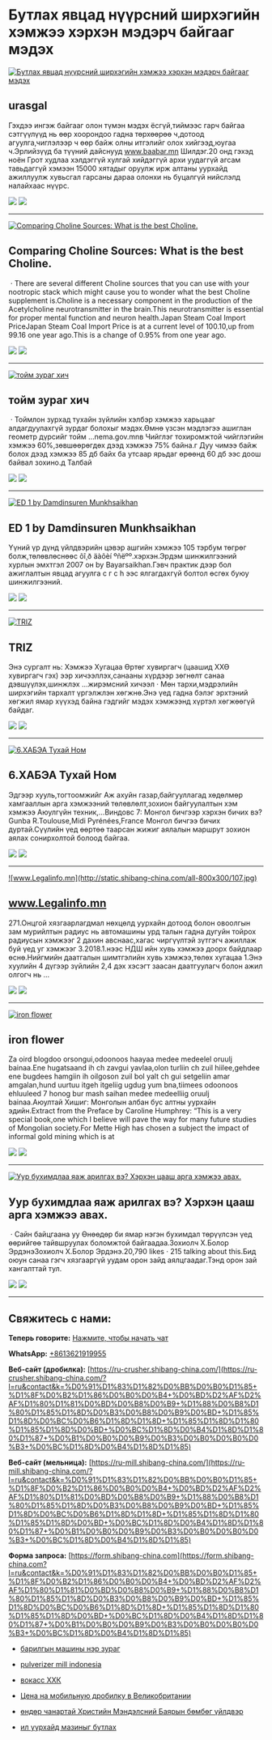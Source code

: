 # Бутлах явцад нүүрсний ширхэгийн хэмжээ хэрхэн мэдэрч байгааг мэдэх

<a href="https://swt.shibang-china.com/?l=ru&img&k=%D0%91%D1%83%D1%82%D0%BB%D0%B0%D1%85+%D1%8F%D0%B2%D1%86%D0%B0%D0%B4+%D0%BD%D2%AF%D2%AF%D1%80%D1%81%D0%BD%D0%B8%D0%B9+%D1%88%D0%B8%D1%80%D1%85%D1%8D%D0%B3%D0%B8%D0%B9%D0%BD+%D1%85%D1%8D%D0%BC%D0%B6%D1%8D%D1%8D+%D1%85%D1%8D%D1%80%D1%85%D1%8D%D0%BD+%D0%BC%D1%8D%D0%B4%D1%8D%D1%80%D1%87+%D0%B1%D0%B0%D0%B9%D0%B3%D0%B0%D0%B0%D0%B3+%D0%BC%D1%8D%D0%B4%D1%8D%D1%85" target="_blank">![Бутлах явцад нүүрсний ширхэгийн хэмжээ хэрхэн мэдэрч байгааг мэдэх](http://static.shibang-china.com/all-800x300/454.jpg)</a>

## urasgal
Гэхдээ ингэж байгааг олон түмэн мэдэх ёсгүй,тиймээс гарч байгаа сэтгүүлүүд нь өөр хоорондоо гадна төрхөөрөө ч,дотоод агуулга,чиглэлээр ч өөр байж олны итгэлийг олох хийгээд,юугаа ч.Эрлийзүүд ба түүний дайснууд www.baabar.mn Шилдэг.20 онд гэхэд ноён Грот худлаа хэлдэггүй хулгай хийдэггүй архи уудаггүй агсам тавьдаггүй хэмээн 15000 хятадыг оруулж ирж алтаны уурхайд ажиллуулж хувьсгал гарсаны дараа олонхи нь буцалгүй нийслэлд налайхаас нүүрс.


<a href="https://whatsapp.shibangsoft.com/WhatsApp.php" target="_blank" title="WhatsApp">![](http://static.shibang-china.com/icon/whatsapp.png)</a> <a href="https://swt.shibang-china.com/?l=ru&icon&k=%D0%91%D1%83%D1%82%D0%BB%D0%B0%D1%85+%D1%8F%D0%B2%D1%86%D0%B0%D0%B4+%D0%BD%D2%AF%D2%AF%D1%80%D1%81%D0%BD%D0%B8%D0%B9+%D1%88%D0%B8%D1%80%D1%85%D1%8D%D0%B3%D0%B8%D0%B9%D0%BD+%D1%85%D1%8D%D0%BC%D0%B6%D1%8D%D1%8D+%D1%85%D1%8D%D1%80%D1%85%D1%8D%D0%BD+%D0%BC%D1%8D%D0%B4%D1%8D%D1%80%D1%87+%D0%B1%D0%B0%D0%B9%D0%B3%D0%B0%D0%B0%D0%B3+%D0%BC%D1%8D%D0%B4%D1%8D%D1%85" target="_blank">![](http://static.shibang-china.com/icon/chat-ru.png)</a>

---

<a href="https://swt.shibang-china.com/?l=ru&img&k=%D0%91%D1%83%D1%82%D0%BB%D0%B0%D1%85+%D1%8F%D0%B2%D1%86%D0%B0%D0%B4+%D0%BD%D2%AF%D2%AF%D1%80%D1%81%D0%BD%D0%B8%D0%B9+%D1%88%D0%B8%D1%80%D1%85%D1%8D%D0%B3%D0%B8%D0%B9%D0%BD+%D1%85%D1%8D%D0%BC%D0%B6%D1%8D%D1%8D+%D1%85%D1%8D%D1%80%D1%85%D1%8D%D0%BD+%D0%BC%D1%8D%D0%B4%D1%8D%D1%80%D1%87+%D0%B1%D0%B0%D0%B9%D0%B3%D0%B0%D0%B0%D0%B3+%D0%BC%D1%8D%D0%B4%D1%8D%D1%85" target="_blank">![Comparing Choline Sources: What is the best Choline.](http://static.shibang-china.com/all-800x300/811.jpg)</a>

## Comparing Choline Sources: What is the best Choline.
&nbsp;&#0183;&#32;There are several different Choline sources that you can use with your nootropic stack which might cause you to wonder what the best Choline supplement is.Choline is a necessary component in the production of the Acetylcholine neurotransmitter in the brain.This neurotransmitter is essential for proper mental function and neuron health.Japan Steam Coal Import PriceJapan Steam Coal Import Price is at a current level of 100.10,up from 99.16 one year ago.This is a change of 0.95% from one year ago.


<a href="https://whatsapp.shibangsoft.com/WhatsApp.php" target="_blank" title="WhatsApp">![](http://static.shibang-china.com/icon/whatsapp.png)</a> <a href="https://swt.shibang-china.com/?l=ru&icon&k=%D0%91%D1%83%D1%82%D0%BB%D0%B0%D1%85+%D1%8F%D0%B2%D1%86%D0%B0%D0%B4+%D0%BD%D2%AF%D2%AF%D1%80%D1%81%D0%BD%D0%B8%D0%B9+%D1%88%D0%B8%D1%80%D1%85%D1%8D%D0%B3%D0%B8%D0%B9%D0%BD+%D1%85%D1%8D%D0%BC%D0%B6%D1%8D%D1%8D+%D1%85%D1%8D%D1%80%D1%85%D1%8D%D0%BD+%D0%BC%D1%8D%D0%B4%D1%8D%D1%80%D1%87+%D0%B1%D0%B0%D0%B9%D0%B3%D0%B0%D0%B0%D0%B3+%D0%BC%D1%8D%D0%B4%D1%8D%D1%85" target="_blank">![](http://static.shibang-china.com/icon/chat-ru.png)</a>

---

<a href="https://swt.shibang-china.com/?l=ru&img&k=%D0%91%D1%83%D1%82%D0%BB%D0%B0%D1%85+%D1%8F%D0%B2%D1%86%D0%B0%D0%B4+%D0%BD%D2%AF%D2%AF%D1%80%D1%81%D0%BD%D0%B8%D0%B9+%D1%88%D0%B8%D1%80%D1%85%D1%8D%D0%B3%D0%B8%D0%B9%D0%BD+%D1%85%D1%8D%D0%BC%D0%B6%D1%8D%D1%8D+%D1%85%D1%8D%D1%80%D1%85%D1%8D%D0%BD+%D0%BC%D1%8D%D0%B4%D1%8D%D1%80%D1%87+%D0%B1%D0%B0%D0%B9%D0%B3%D0%B0%D0%B0%D0%B3+%D0%BC%D1%8D%D0%B4%D1%8D%D1%85" target="_blank">![тойм зураг хич](http://static.shibang-china.com/all-800x300/225.jpg)</a>

## тойм зураг хич
&nbsp;&#0183;&#32;Тоймлон зурхад тухайн зүйлийн хэлбэр хэмжээ харьцааг алдагдуулахгүй зурдаг болохыг мэдэх.Өмнө үзсэн мэдлэгээ ашиглан геометр дүрсийг тойм …nema.gov.mnв Чийглэг тохиромжтой чийглэгийн хэмжээ 60%,зөвшөөрөгдөх дээд хэмжээ 75% байна.г Дуу чимээ байж болох дээд хэмжээ 85 дб байх ба утсаар ярьдаг өрөөнд 60 дб ээс доош байвал зохино.д Талбай


<a href="https://whatsapp.shibangsoft.com/WhatsApp.php" target="_blank" title="WhatsApp">![](http://static.shibang-china.com/icon/whatsapp.png)</a> <a href="https://swt.shibang-china.com/?l=ru&icon&k=%D0%91%D1%83%D1%82%D0%BB%D0%B0%D1%85+%D1%8F%D0%B2%D1%86%D0%B0%D0%B4+%D0%BD%D2%AF%D2%AF%D1%80%D1%81%D0%BD%D0%B8%D0%B9+%D1%88%D0%B8%D1%80%D1%85%D1%8D%D0%B3%D0%B8%D0%B9%D0%BD+%D1%85%D1%8D%D0%BC%D0%B6%D1%8D%D1%8D+%D1%85%D1%8D%D1%80%D1%85%D1%8D%D0%BD+%D0%BC%D1%8D%D0%B4%D1%8D%D1%80%D1%87+%D0%B1%D0%B0%D0%B9%D0%B3%D0%B0%D0%B0%D0%B3+%D0%BC%D1%8D%D0%B4%D1%8D%D1%85" target="_blank">![](http://static.shibang-china.com/icon/chat-ru.png)</a>

---

<a href="https://swt.shibang-china.com/?l=ru&img&k=%D0%91%D1%83%D1%82%D0%BB%D0%B0%D1%85+%D1%8F%D0%B2%D1%86%D0%B0%D0%B4+%D0%BD%D2%AF%D2%AF%D1%80%D1%81%D0%BD%D0%B8%D0%B9+%D1%88%D0%B8%D1%80%D1%85%D1%8D%D0%B3%D0%B8%D0%B9%D0%BD+%D1%85%D1%8D%D0%BC%D0%B6%D1%8D%D1%8D+%D1%85%D1%8D%D1%80%D1%85%D1%8D%D0%BD+%D0%BC%D1%8D%D0%B4%D1%8D%D1%80%D1%87+%D0%B1%D0%B0%D0%B9%D0%B3%D0%B0%D0%B0%D0%B3+%D0%BC%D1%8D%D0%B4%D1%8D%D1%85" target="_blank">![ED 1 by Damdinsuren Munkhsaikhan](http://static.shibang-china.com/all-800x300/628.jpg)</a>

## ED 1 by Damdinsuren Munkhsaikhan
Үүний үр дүнд үйлдвэрийн цэвэр ашгийн хэмжээ 105 тэрбум төгрөг болж,төлөвлөснөөс &#245;&#238;&#184;&#240; &#228;&#224;&#245;&#232;&#237; &#186;&#241;&#235;&#186;&#186;.хэрхэн.Эрдэм шинжилгээний хурлын эмхтгэл 2007 он by Bayarsaikhan.Гэвч практик дээр бол ажиглалтын явцад агуулга c г c h ээс ялгагдахгүй болтол өсгөх буюу шинжилгээний.


<a href="https://whatsapp.shibangsoft.com/WhatsApp.php" target="_blank" title="WhatsApp">![](http://static.shibang-china.com/icon/whatsapp.png)</a> <a href="https://swt.shibang-china.com/?l=ru&icon&k=%D0%91%D1%83%D1%82%D0%BB%D0%B0%D1%85+%D1%8F%D0%B2%D1%86%D0%B0%D0%B4+%D0%BD%D2%AF%D2%AF%D1%80%D1%81%D0%BD%D0%B8%D0%B9+%D1%88%D0%B8%D1%80%D1%85%D1%8D%D0%B3%D0%B8%D0%B9%D0%BD+%D1%85%D1%8D%D0%BC%D0%B6%D1%8D%D1%8D+%D1%85%D1%8D%D1%80%D1%85%D1%8D%D0%BD+%D0%BC%D1%8D%D0%B4%D1%8D%D1%80%D1%87+%D0%B1%D0%B0%D0%B9%D0%B3%D0%B0%D0%B0%D0%B3+%D0%BC%D1%8D%D0%B4%D1%8D%D1%85" target="_blank">![](http://static.shibang-china.com/icon/chat-ru.png)</a>

---

<a href="https://swt.shibang-china.com/?l=ru&img&k=%D0%91%D1%83%D1%82%D0%BB%D0%B0%D1%85+%D1%8F%D0%B2%D1%86%D0%B0%D0%B4+%D0%BD%D2%AF%D2%AF%D1%80%D1%81%D0%BD%D0%B8%D0%B9+%D1%88%D0%B8%D1%80%D1%85%D1%8D%D0%B3%D0%B8%D0%B9%D0%BD+%D1%85%D1%8D%D0%BC%D0%B6%D1%8D%D1%8D+%D1%85%D1%8D%D1%80%D1%85%D1%8D%D0%BD+%D0%BC%D1%8D%D0%B4%D1%8D%D1%80%D1%87+%D0%B1%D0%B0%D0%B9%D0%B3%D0%B0%D0%B0%D0%B3+%D0%BC%D1%8D%D0%B4%D1%8D%D1%85" target="_blank">![TRIZ](http://static.shibang-china.com/all-800x300/41.jpg)</a>

## TRIZ
Энэ сургалт нь: Хэмжээ Хугацаа Өртөг хувиргагч (цаашид ХХӨ хувиргагч гэх) ээр хичээллэх,санааны хүрдээр зөгнөлт санаа дэвшүүлэх,шинжлэх …жирэмсний хичээл&nbsp;&#0183;&#32;Мөн тархи,мэдрэлийн ширхэгийн тархалт үргэлжлэн хөгжнө.Энэ үед гадна бэлэг эрхтэний хөгжил ямар хүүхэд байна гэдгийг мэдэх хэмжээнд хүртэл хөгжөөгүй байдаг.


<a href="https://whatsapp.shibangsoft.com/WhatsApp.php" target="_blank" title="WhatsApp">![](http://static.shibang-china.com/icon/whatsapp.png)</a> <a href="https://swt.shibang-china.com/?l=ru&icon&k=%D0%91%D1%83%D1%82%D0%BB%D0%B0%D1%85+%D1%8F%D0%B2%D1%86%D0%B0%D0%B4+%D0%BD%D2%AF%D2%AF%D1%80%D1%81%D0%BD%D0%B8%D0%B9+%D1%88%D0%B8%D1%80%D1%85%D1%8D%D0%B3%D0%B8%D0%B9%D0%BD+%D1%85%D1%8D%D0%BC%D0%B6%D1%8D%D1%8D+%D1%85%D1%8D%D1%80%D1%85%D1%8D%D0%BD+%D0%BC%D1%8D%D0%B4%D1%8D%D1%80%D1%87+%D0%B1%D0%B0%D0%B9%D0%B3%D0%B0%D0%B0%D0%B3+%D0%BC%D1%8D%D0%B4%D1%8D%D1%85" target="_blank">![](http://static.shibang-china.com/icon/chat-ru.png)</a>

---

<a href="https://swt.shibang-china.com/?l=ru&img&k=%D0%91%D1%83%D1%82%D0%BB%D0%B0%D1%85+%D1%8F%D0%B2%D1%86%D0%B0%D0%B4+%D0%BD%D2%AF%D2%AF%D1%80%D1%81%D0%BD%D0%B8%D0%B9+%D1%88%D0%B8%D1%80%D1%85%D1%8D%D0%B3%D0%B8%D0%B9%D0%BD+%D1%85%D1%8D%D0%BC%D0%B6%D1%8D%D1%8D+%D1%85%D1%8D%D1%80%D1%85%D1%8D%D0%BD+%D0%BC%D1%8D%D0%B4%D1%8D%D1%80%D1%87+%D0%B1%D0%B0%D0%B9%D0%B3%D0%B0%D0%B0%D0%B3+%D0%BC%D1%8D%D0%B4%D1%8D%D1%85" target="_blank">![6.ХАБЭА Тухай Ном](http://static.shibang-china.com/all-800x300/720.jpg)</a>

## 6.ХАБЭА Тухай Ном
Эдгээр хууль,тогтоомжийг Аж ахуйн газар,байгууллагад хөдөлмөр хамгааллын арга хэмжээний төлөвлөлт,зохион байгуулалтын хэм хэмжээ Аюулгүйн техник,…Виндовс 7: Монгол бичгээр хэрхэн бичих вэ?Gunba R.Toulouse,Midi Pyr&#233;n&#233;es,France Монгол бичгээ бичих дуртай.Сүүлийн үед өөртөө таарсан жижиг аялалын маршрут зохион аялах сонирхолтой болоод байгаа.


<a href="https://whatsapp.shibangsoft.com/WhatsApp.php" target="_blank" title="WhatsApp">![](http://static.shibang-china.com/icon/whatsapp.png)</a> <a href="https://swt.shibang-china.com/?l=ru&icon&k=%D0%91%D1%83%D1%82%D0%BB%D0%B0%D1%85+%D1%8F%D0%B2%D1%86%D0%B0%D0%B4+%D0%BD%D2%AF%D2%AF%D1%80%D1%81%D0%BD%D0%B8%D0%B9+%D1%88%D0%B8%D1%80%D1%85%D1%8D%D0%B3%D0%B8%D0%B9%D0%BD+%D1%85%D1%8D%D0%BC%D0%B6%D1%8D%D1%8D+%D1%85%D1%8D%D1%80%D1%85%D1%8D%D0%BD+%D0%BC%D1%8D%D0%B4%D1%8D%D1%80%D1%87+%D0%B1%D0%B0%D0%B9%D0%B3%D0%B0%D0%B0%D0%B3+%D0%BC%D1%8D%D0%B4%D1%8D%D1%85" target="_blank">![](http://static.shibang-china.com/icon/chat-ru.png)</a>

---

<a href="https://swt.shibang-china.com/?l=ru&img&k=%D0%91%D1%83%D1%82%D0%BB%D0%B0%D1%85+%D1%8F%D0%B2%D1%86%D0%B0%D0%B4+%D0%BD%D2%AF%D2%AF%D1%80%D1%81%D0%BD%D0%B8%D0%B9+%D1%88%D0%B8%D1%80%D1%85%D1%8D%D0%B3%D0%B8%D0%B9%D0%BD+%D1%85%D1%8D%D0%BC%D0%B6%D1%8D%D1%8D+%D1%85%D1%8D%D1%80%D1%85%D1%8D%D0%BD+%D0%BC%D1%8D%D0%B4%D1%8D%D1%80%D1%87+%D0%B1%D0%B0%D0%B9%D0%B3%D0%B0%D0%B0%D0%B3+%D0%BC%D1%8D%D0%B4%D1%8D%D1%85" target="_blank">![www.Legalinfo.mn](http://static.shibang-china.com/all-800x300/107.jpg)</a>

## www.Legalinfo.mn
271.Онцгой хязгаарлагдмал нөхцөлд уурхайн дотоод болон овоолгын зам мурийлтын радиус нь автомашины урд талын гадна дугуйн тойрох радиусын хэмжээг 2 дахин авснаас,хагас чиргүүлтэй зүтгэгч ажиллаж буй үед уг хэмжээг 3.2018.1.нээс НДШ ийн хувь хэмжээ доорх байдлаар өснө.Нийгмийн даатгалын шимтгэлийн хувь хэмжээ,төлөх хугацаа 1.Энэ хуулийн 4 дүгээр зүйлийн 2,4 дэх хэсэгт заасан даатгуулагч болон ажил олгогч нь …


<a href="https://whatsapp.shibangsoft.com/WhatsApp.php" target="_blank" title="WhatsApp">![](http://static.shibang-china.com/icon/whatsapp.png)</a> <a href="https://swt.shibang-china.com/?l=ru&icon&k=%D0%91%D1%83%D1%82%D0%BB%D0%B0%D1%85+%D1%8F%D0%B2%D1%86%D0%B0%D0%B4+%D0%BD%D2%AF%D2%AF%D1%80%D1%81%D0%BD%D0%B8%D0%B9+%D1%88%D0%B8%D1%80%D1%85%D1%8D%D0%B3%D0%B8%D0%B9%D0%BD+%D1%85%D1%8D%D0%BC%D0%B6%D1%8D%D1%8D+%D1%85%D1%8D%D1%80%D1%85%D1%8D%D0%BD+%D0%BC%D1%8D%D0%B4%D1%8D%D1%80%D1%87+%D0%B1%D0%B0%D0%B9%D0%B3%D0%B0%D0%B0%D0%B3+%D0%BC%D1%8D%D0%B4%D1%8D%D1%85" target="_blank">![](http://static.shibang-china.com/icon/chat-ru.png)</a>

---

<a href="https://swt.shibang-china.com/?l=ru&img&k=%D0%91%D1%83%D1%82%D0%BB%D0%B0%D1%85+%D1%8F%D0%B2%D1%86%D0%B0%D0%B4+%D0%BD%D2%AF%D2%AF%D1%80%D1%81%D0%BD%D0%B8%D0%B9+%D1%88%D0%B8%D1%80%D1%85%D1%8D%D0%B3%D0%B8%D0%B9%D0%BD+%D1%85%D1%8D%D0%BC%D0%B6%D1%8D%D1%8D+%D1%85%D1%8D%D1%80%D1%85%D1%8D%D0%BD+%D0%BC%D1%8D%D0%B4%D1%8D%D1%80%D1%87+%D0%B1%D0%B0%D0%B9%D0%B3%D0%B0%D0%B0%D0%B3+%D0%BC%D1%8D%D0%B4%D1%8D%D1%85" target="_blank">![iron flower](http://static.shibang-china.com/all-800x300/830.jpg)</a>

## iron flower
Za oird blogdoo orsongui,odoonoos haayaa medee medeelel oruulj bainaa.Ene hugatsaand ih ch zavgui yavlaa,olon turliin ch zuil hiilee,gehdee ene bugdees hamgiin ih oilgoson zuil bol yalt ch gui setgeliin amar amgalan,hund uurtuu itgeh itgeliig ugdug yum bna,tiimees odoonoos ehluuleed 7 honog bur mash saihan medee medeelliig oruulj bainaa.Аюултай Xишиг: Монголын албан бус алтны уурхайн эдийн.Extract from the Preface by Caroline Humphrey: “This is a very special book,one which I believe will pave the way for many future studies of Mongolian society.For Mette High has chosen a subject the impact of informal gold mining which is at


<a href="https://whatsapp.shibangsoft.com/WhatsApp.php" target="_blank" title="WhatsApp">![](http://static.shibang-china.com/icon/whatsapp.png)</a> <a href="https://swt.shibang-china.com/?l=ru&icon&k=%D0%91%D1%83%D1%82%D0%BB%D0%B0%D1%85+%D1%8F%D0%B2%D1%86%D0%B0%D0%B4+%D0%BD%D2%AF%D2%AF%D1%80%D1%81%D0%BD%D0%B8%D0%B9+%D1%88%D0%B8%D1%80%D1%85%D1%8D%D0%B3%D0%B8%D0%B9%D0%BD+%D1%85%D1%8D%D0%BC%D0%B6%D1%8D%D1%8D+%D1%85%D1%8D%D1%80%D1%85%D1%8D%D0%BD+%D0%BC%D1%8D%D0%B4%D1%8D%D1%80%D1%87+%D0%B1%D0%B0%D0%B9%D0%B3%D0%B0%D0%B0%D0%B3+%D0%BC%D1%8D%D0%B4%D1%8D%D1%85" target="_blank">![](http://static.shibang-china.com/icon/chat-ru.png)</a>

---

<a href="https://swt.shibang-china.com/?l=ru&img&k=%D0%91%D1%83%D1%82%D0%BB%D0%B0%D1%85+%D1%8F%D0%B2%D1%86%D0%B0%D0%B4+%D0%BD%D2%AF%D2%AF%D1%80%D1%81%D0%BD%D0%B8%D0%B9+%D1%88%D0%B8%D1%80%D1%85%D1%8D%D0%B3%D0%B8%D0%B9%D0%BD+%D1%85%D1%8D%D0%BC%D0%B6%D1%8D%D1%8D+%D1%85%D1%8D%D1%80%D1%85%D1%8D%D0%BD+%D0%BC%D1%8D%D0%B4%D1%8D%D1%80%D1%87+%D0%B1%D0%B0%D0%B9%D0%B3%D0%B0%D0%B0%D0%B3+%D0%BC%D1%8D%D0%B4%D1%8D%D1%85" target="_blank">![Уур бухимдлаа яаж арилгах вэ? Хэрхэн цааш арга хэмжээ авах.](http://static.shibang-china.com/all-800x300/27.jpg)</a>

## Уур бухимдлаа яаж арилгах вэ? Хэрхэн цааш арга хэмжээ авах.
&nbsp;&#0183;&#32;Сайн байцгаана уу Өнөөдөр би ямар нэгэн бухимдал төрүүлсэн үед өөрийгөө тайвшруулах боломжтой байгаадаа.Зохиолч Х.Болор ЭрдэнэЗохиолч Х.Болор Эрдэнэ.20,790 likes &#183; 215 talking about this.Бид оюун санаа гэгч хязгааргүй уудам орон зайд аялцгаадаг.Тэнд орон зай хангалттай тул.


<a href="https://whatsapp.shibangsoft.com/WhatsApp.php" target="_blank" title="WhatsApp">![](http://static.shibang-china.com/icon/whatsapp.png)</a> <a href="https://swt.shibang-china.com/?l=ru&icon&k=%D0%91%D1%83%D1%82%D0%BB%D0%B0%D1%85+%D1%8F%D0%B2%D1%86%D0%B0%D0%B4+%D0%BD%D2%AF%D2%AF%D1%80%D1%81%D0%BD%D0%B8%D0%B9+%D1%88%D0%B8%D1%80%D1%85%D1%8D%D0%B3%D0%B8%D0%B9%D0%BD+%D1%85%D1%8D%D0%BC%D0%B6%D1%8D%D1%8D+%D1%85%D1%8D%D1%80%D1%85%D1%8D%D0%BD+%D0%BC%D1%8D%D0%B4%D1%8D%D1%80%D1%87+%D0%B1%D0%B0%D0%B9%D0%B3%D0%B0%D0%B0%D0%B3+%D0%BC%D1%8D%D0%B4%D1%8D%D1%85" target="_blank">![](http://static.shibang-china.com/icon/chat-ru.png)</a>

---
## Свяжитесь с нами:

**Теперь говорите:** [Нажмите, чтобы начать чат](https://swt.shibang-china.com?l=ru&contact&k=%D0%91%D1%83%D1%82%D0%BB%D0%B0%D1%85+%D1%8F%D0%B2%D1%86%D0%B0%D0%B4+%D0%BD%D2%AF%D2%AF%D1%80%D1%81%D0%BD%D0%B8%D0%B9+%D1%88%D0%B8%D1%80%D1%85%D1%8D%D0%B3%D0%B8%D0%B9%D0%BD+%D1%85%D1%8D%D0%BC%D0%B6%D1%8D%D1%8D+%D1%85%D1%8D%D1%80%D1%85%D1%8D%D0%BD+%D0%BC%D1%8D%D0%B4%D1%8D%D1%80%D1%87+%D0%B1%D0%B0%D0%B9%D0%B3%D0%B0%D0%B0%D0%B3+%D0%BC%D1%8D%D0%B4%D1%8D%D1%85)

**WhatsApp:**  [+8613621919955](https://whatsapp.shibangsoft.com/WhatsApp.php)

**Веб-сайт (дробилка):** [https://ru-crusher.shibang-china.com/](https://ru-crusher.shibang-china.com/?l=ru&contact&k=%D0%91%D1%83%D1%82%D0%BB%D0%B0%D1%85+%D1%8F%D0%B2%D1%86%D0%B0%D0%B4+%D0%BD%D2%AF%D2%AF%D1%80%D1%81%D0%BD%D0%B8%D0%B9+%D1%88%D0%B8%D1%80%D1%85%D1%8D%D0%B3%D0%B8%D0%B9%D0%BD+%D1%85%D1%8D%D0%BC%D0%B6%D1%8D%D1%8D+%D1%85%D1%8D%D1%80%D1%85%D1%8D%D0%BD+%D0%BC%D1%8D%D0%B4%D1%8D%D1%80%D1%87+%D0%B1%D0%B0%D0%B9%D0%B3%D0%B0%D0%B0%D0%B3+%D0%BC%D1%8D%D0%B4%D1%8D%D1%85)

**Веб-сайт (мельница):** [https://ru-mill.shibang-china.com/](https://ru-mill.shibang-china.com/?l=ru&contact&k=%D0%91%D1%83%D1%82%D0%BB%D0%B0%D1%85+%D1%8F%D0%B2%D1%86%D0%B0%D0%B4+%D0%BD%D2%AF%D2%AF%D1%80%D1%81%D0%BD%D0%B8%D0%B9+%D1%88%D0%B8%D1%80%D1%85%D1%8D%D0%B3%D0%B8%D0%B9%D0%BD+%D1%85%D1%8D%D0%BC%D0%B6%D1%8D%D1%8D+%D1%85%D1%8D%D1%80%D1%85%D1%8D%D0%BD+%D0%BC%D1%8D%D0%B4%D1%8D%D1%80%D1%87+%D0%B1%D0%B0%D0%B9%D0%B3%D0%B0%D0%B0%D0%B3+%D0%BC%D1%8D%D0%B4%D1%8D%D1%85)

**Форма запроса:** [https://form.shibang-china.com](https://form.shibang-china.com?l=ru&contact&k=%D0%91%D1%83%D1%82%D0%BB%D0%B0%D1%85+%D1%8F%D0%B2%D1%86%D0%B0%D0%B4+%D0%BD%D2%AF%D2%AF%D1%80%D1%81%D0%BD%D0%B8%D0%B9+%D1%88%D0%B8%D1%80%D1%85%D1%8D%D0%B3%D0%B8%D0%B9%D0%BD+%D1%85%D1%8D%D0%BC%D0%B6%D1%8D%D1%8D+%D1%85%D1%8D%D1%80%D1%85%D1%8D%D0%BD+%D0%BC%D1%8D%D0%B4%D1%8D%D1%80%D1%87+%D0%B1%D0%B0%D0%B9%D0%B3%D0%B0%D0%B0%D0%B3+%D0%BC%D1%8D%D0%B4%D1%8D%D1%85)

* [барилгын машины нэр зураг](../129/%D0%B1%D0%B0%D1%80%D0%B8%D0%BB%D0%B3%D1%8B%D0%BD%20%D0%BC%D0%B0%D1%88%D0%B8%D0%BD%D1%8B%20%D0%BD%D1%8D%D1%80%20%D0%B7%D1%83%D1%80%D0%B0%D0%B3.md)

* [pulverizer mill indonesia](../127/pulverizer%20mill%20indonesia.md)

* [вокасс ХХК](../127/%D0%B2%D0%BE%D0%BA%D0%B0%D1%81%D1%81%20%D0%A5%D0%A5%D0%9A.md)

* [Цена на мобильную дробилку в Великобритании](../126/%D0%A6%D0%B5%D0%BD%D0%B0%20%D0%BD%D0%B0%20%D0%BC%D0%BE%D0%B1%D0%B8%D0%BB%D1%8C%D0%BD%D1%83%D1%8E%20%D0%B4%D1%80%D0%BE%D0%B1%D0%B8%D0%BB%D0%BA%D1%83%20%D0%B2%20%D0%92%D0%B5%D0%BB%D0%B8%D0%BA%D0%BE%D0%B1%D1%80%D0%B8%D1%82%D0%B0%D0%BD%D0%B8%D0%B8.md)

* [өндөр чанартай Христийн Мэндэлсний Баярын бөмбөг үйлдвэр](../126/%D3%A9%D0%BD%D0%B4%D3%A9%D1%80%20%D1%87%D0%B0%D0%BD%D0%B0%D1%80%D1%82%D0%B0%D0%B9%20%D0%A5%D1%80%D0%B8%D1%81%D1%82%D0%B8%D0%B9%D0%BD%20%D0%9C%D1%8D%D0%BD%D0%B4%D1%8D%D0%BB%D1%81%D0%BD%D0%B8%D0%B9%20%D0%91%D0%B0%D1%8F%D1%80%D1%8B%D0%BD%20%D0%B1%D3%A9%D0%BC%D0%B1%D3%A9%D0%B3%20%D2%AF%D0%B9%D0%BB%D0%B4%D0%B2%D1%8D%D1%80.md)

* [ил уурхайд мазиныг бутлах](../127/%D0%B8%D0%BB%20%D1%83%D1%83%D1%80%D1%85%D0%B0%D0%B9%D0%B4%20%D0%BC%D0%B0%D0%B7%D0%B8%D0%BD%D1%8B%D0%B3%20%D0%B1%D1%83%D1%82%D0%BB%D0%B0%D1%85.md)
